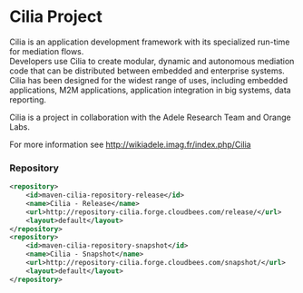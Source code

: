 Cilia Project
=============
Cilia is an application development framework with its specialized run-time for mediation flows.  
Developers use Cilia to create modular, dynamic and autonomous mediation code that can be distributed between embedded and enterprise systems. 
Cilia has been designed for the widest range of uses, including embedded applications, M2M applications, application integration in big systems, data reporting. 

Cilia is a project in collaboration with the Adele Research Team and Orange Labs.

For more information see http://wikiadele.imag.fr/index.php/Cilia

### Repository 
  	
```xml
<repository>
	<id>maven-cilia-repository-release</id>
	<name>Cilia - Release</name>
	<url>http://repository-cilia.forge.cloudbees.com/release/</url>
	<layout>default</layout>
</repository>
<repository>
	<id>maven-cilia-repository-snapshot</id>
	<name>Cilia - Snapshot</name>
	<url>http://repository-cilia.forge.cloudbees.com/snapshot/</url>
	<layout>default</layout>
</repository>
```
